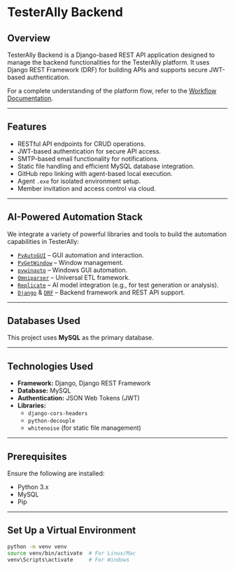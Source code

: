 # TesterAlly Backend

## Overview

TesterAlly Backend is a Django-based REST API application designed to manage the backend functionalities for the TesterAlly platform. It uses Django REST Framework (DRF) for building APIs and supports secure JWT-based authentication.

For a complete understanding of the platform flow, refer to the [Workflow Documentation](./docs/TesterAlly_Workflow_Documentation.docx).

---

## Features

- RESTful API endpoints for CRUD operations.
- JWT-based authentication for secure API access.
- SMTP-based email functionality for notifications.
- Static file handling and efficient MySQL database integration.
- GitHub repo linking with agent-based local execution.
- Agent `.exe` for isolated environment setup.
- Member invitation and access control via cloud.

---

## AI-Powered Automation Stack

We integrate a variety of powerful libraries and tools to build the automation capabilities in TesterAlly:

- [`PyAutoGUI`](https://pyautogui.readthedocs.io/en/latest/) – GUI automation and interaction.
- [`PyGetWindow`](https://pypi.org/project/PyGetWindow/) – Window management.
- [`pywinauto`](https://pywinauto.readthedocs.io/en/latest/) – Windows GUI automation.
- [`Omniparser`](https://github.com/Hexagon/omniparser) – Universal ETL framework.
- [`Replicate`](https://replicate.com/) – AI model integration (e.g., for test generation or analysis).
- [`Django`](https://www.djangoproject.com/) & [`DRF`](https://www.django-rest-framework.org/) – Backend framework and REST API support.

---

## Databases Used

This project uses **MySQL** as the primary database.

---

## Technologies Used

- **Framework:** Django, Django REST Framework
- **Database:** MySQL
- **Authentication:** JSON Web Tokens (JWT)
- **Libraries:**
  - `django-cors-headers`
  - `python-decouple`
  - `whitenoise` (for static file management)

---

## Prerequisites

Ensure the following are installed:

- Python 3.x
- MySQL
- Pip

---

## Set Up a Virtual Environment

```bash
python -m venv venv
source venv/bin/activate  # For Linux/Mac
venv\Scripts\activate     # For Windows
